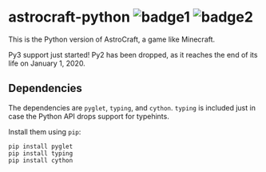 # astrocraft-python ![badge1](https://img.shields.io/badge/maintainance-little-yellow.svg) ![badge2](https://img.shields.io/badge/runnable-yes-success.svg)


This is the Python version of AstroCraft, a game like Minecraft.

Py3 support just started! Py2 has been dropped, as it reaches the end of its life on January 1, 2020.


## Dependencies

The dependencies are `pyglet`, `typing`, and `cython`. `typing` is included just in case the Python API drops support for typehints.

Install them using `pip`:
```
pip install pyglet
pip install typing
pip install cython
```
